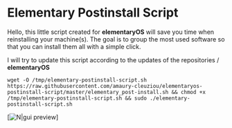 # Elementary Postinstall Script

Hello, this little script created for **elementaryOS** will save you time when reinstalling your machine(s).
The goal is to group the most used software so that you can install them all with a simple click.

I will try to update this script according to the updates of the repositories / **elementaryOS**


```
wget -O /tmp/elementary-postinstall-script.sh https://raw.githubusercontent.com/amaury-cleuziou/elementaryos-postinstall-script/master/elementary_post-install.sh && chmod +x /tmp/elementary-postinstall-script.sh && sudo ./elementary-postinstall-script.sh
```

[![N|gui preview](https://pictshare.net/pa4lvl7k92.png)]
